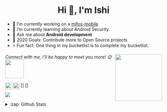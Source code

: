 <h1 align="center">Hi 👋, I'm Ishi</h1>

- 🔭 I’m currently working on a [mifos-mobile](https://github.com/openMF/mifos-mobile)
- 🌱 I’m currently learning about Android Security.
- 💬 Ask me about **Android development**
- 🥅 2020 Goals: Contribute more to Open Source projects
- ⚡ Fun fact: One thing in my bucketlist is to complete my bucketlist.



<img align="right" width="150" height="150" src="https://github.com/M0nica/M0nica/blob/main/octomonica/m0nica-octocat-rotating.gif?raw=true"></a>

<em>Connect with me, I'll be happy to meet you more!</b> 😊</em><img src="https://media.giphy.com/media/LnQjpWaON8nhr21vNW/giphy.gif" width="60">

[<img align="left" alt="codeSTACKr | Twitter" width="22px" src="https://cdn.jsdelivr.net/npm/simple-icons@v3/icons/twitter.svg" />]
[<img align="left" alt="codeSTACKr | LinkedIn" width="22px" src="https://cdn.jsdelivr.net/npm/simple-icons@v3/icons/linkedin.svg" />]

![](https://visitor-badge.glitch.me/badge?page_id=ishi1702.ishi1702)

<details>
<summary>:zap: Github Stats</summary>
![My github stats](https://github-readme-stats.anuraghazra1.vercel.app/api?username=ishi1702&show_icons=true&hide_border=true)
